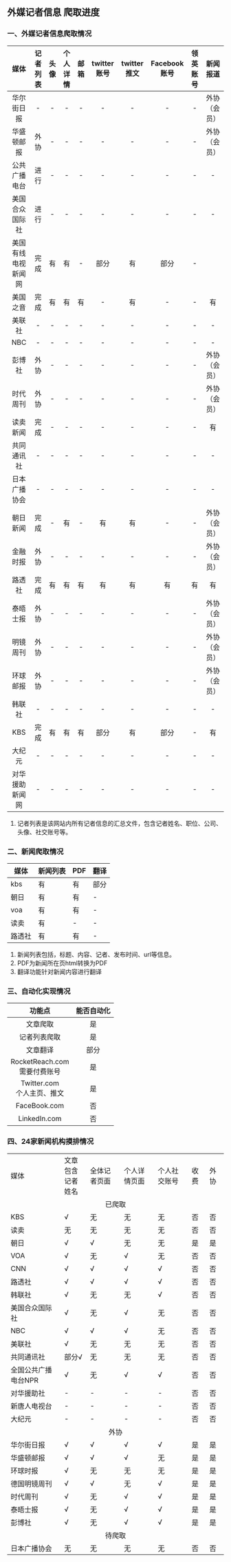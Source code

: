 ## 外媒记者信息 爬取进度

### 一、外媒记者信息爬取情况

|  媒体  | 记者列表 | 头像  | 个人详情 | 邮箱  | twitter账号 | twitter推文 | Facebook账号 | 领英账号 | 新闻报道 |
|:----:|:----:|:---:|:----:|:---:|:---------:|:---------:|:----------:|:----:|:----:|
| 华尔街日报  |  -   |  -  |  -   |  -  |     -     |     -     |     -      |  -  | 外协（会员）
| 华盛顿邮报  |  外协   |  -  |  -   |  -  |     -     |     -     |     -      |  -  | 外协（会员）
| 公共广播电台  |  进行   |  -  |  -   |  -  |     -     |     -     |     -      |  -  |  -   |
| 美国合众国际社  |  进行   |  -  |  -   |  -  |     -     |     -     |     -      |  -  |  -   |
| 美国有线电视新闻网  |  完成   |  有  |  有   |  -  |    部分     |     有     |     部分     |  -   |
| 美国之音  |  完成   |  有  |  有   |  有  |     -     |     有     |     -      |  -   | 有
| 美联社  |  -   |  -  |  -   |  -  |     -     |     -     |     -      |  -  |  -   |
| NBC  |  -   |  -  |  -   |  -  |     -     |     -     |     -      |  -  |  -   |
| 彭博社  |  外协   |  -  |  -   |  -  |     -     |     -     |     -      |  -  | 外协（会员）
| 时代周刊  |  外协   |  -  |  -   |  -  |     -     |     -     |     -      |  -  | 外协（会员）
| 读卖新闻 |  完成   |  -  |  -   |  -  |     -     |     -     |     -      |  -   | 有
| 共同通讯社  |  -   |  -  |  -   |  -  |     -     |     -     |     -      |  -  |  -   |
| 日本广播协会  |  -   |  -  |  -   |  -  |     -     |     -     |     -      |  -  |  -   |
| 朝日新闻 |  完成   |  -  |  有   |  -  |     有     |     有     |     -      |  -   | 外协（会员）
| 金融时报  |  外协   |  -  |  -   |  -  |     -     |     -     |     -      |  -  | 外协（会员）
| 路透社  |  完成   |  有  |  有   |  有  |     有     |     有     |     有      |  有  | 有
| 泰晤士报  |  外协   |  -  |  -   |  -  |     -     |     -     |     -      |  -  | 外协（会员）
| 明镜周刊  |  外协   |  -  |  -   |  -  |     -     |     -     |     -      |  -  | 外协（会员）
| 环球邮报  |  外协   |  -  |  -   |  -  |     -     |     -     |     -      |  -  | 外协（会员）
| 韩联社  |  -   |  -  |  -   |  -  |     -     |     -     |     -      |  -  |  -   |
| KBS  |  完成   |  有  |  有   |  有  |    部分     |     有     |     部分     |  -   | 有
| 大纪元  |  -   |  -  |  -   |  -  |     -     |     -     |     -      |  -  |  -   |
| 对华援助新闻网  |  -   |  -  |  -   |  -  |     -     |     -     |     -      |  -  |  -   |

1. 记者列表是该网站内所有记者信息的汇总文件，包含记者姓名、职位、公司、头像、社交账号等。

### 二、新闻爬取情况

| 媒体  | 新闻列表 | PDF |  翻译 |
|-----|-----|-----|----|
| kbs |    有 | 有   |  部分 |
| 朝日  |    有 | 有   |   - |
| voa |    有 | 有   |   - |
| 读卖  |    有 | -   |   - |
| 路透社 |    有 | 有   |   - |

1. 新闻列表包括，标题、内容、记者、发布时间、url等信息。
2. PDF为新闻所在页html转换为PDF
3. 翻译功能针对新闻内容进行翻译

### 三、自动化实现情况

|            功能点            | 能否自动化 |
|:-------------------------:|:-----:|
|           文章爬取            |   是   |
|          记者列表爬取           |   是   |
|           文章翻译            |  部分   |
| RocketReach.com<br>需要付费账号 |   是   |
|  Twitter.com<br>个人主页、推文   |   是   |
|       FaceBook.com        |   否   |
|       LinkedIn.com        |   否   |

### 四、24家新闻机构摸排情况

<table>
    <tr>
        <td>媒体</td>
        <td>文章包含<br>记者姓名</td>
        <td>全体记者页面</td>
        <td>个人详情页面</td>
        <td>个人社交账号</td>
        <td>收费</td>
        <td>外协</td>
    <tr>
    <tr>
        <td colspan="8" align="center">已爬取</td>
    <tr>
    <tr>
        <td>KBS</td>
        <td>√</td>
        <td>无</td>
        <td>无</td>
        <td>无</td>
        <td>否</td>
        <td>否</td>
    <tr>
    <tr>
        <td>读卖</td>
        <td>无</td>
        <td>无</td>
        <td>无</td>
        <td>无</td>
        <td>否</td>
        <td>否</td>
    <tr><tr>
        <td>朝日</td>
        <td>√</td>
        <td>√</td>
        <td>无</td>
        <td>无</td>
        <td>是</td>
        <td>是</td>
    <tr><tr>
        <td>VOA</td>
        <td>√</td>
        <td>无</td>
        <td>√</td>
        <td>无</td>
        <td>否</td>
        <td>否</td>
    <tr><tr>
        <td>CNN</td>
        <td>√</td>
        <td>√</td>
        <td>√</td>
        <td>√</td>
        <td>否</td>
        <td>否</td>
    <tr><tr>
        <td>路透社</td>
        <td>√</td>
        <td>√</td>
        <td>√</td>
        <td>√</td>
        <td>否</td>
        <td>否</td>
    <tr><tr>
        <td>韩联社</td>
        <td>√</td>
        <td>无</td>
        <td>无</td>
        <td>√</td>
        <td>否</td>
        <td>否</td>
    <tr><tr>
        <td>美国合众国际社</td>
        <td>√</td>
        <td>无</td>
        <td>√</td>
        <td>无</td>
        <td>否</td>
        <td>否</td>
    <tr><tr>
        <td>NBC</td>
        <td>√</td>
        <td>√</td>
        <td>√</td>
        <td>无</td>
        <td>否</td>
        <td>否</td>
    <tr><tr>
        <td>美联社</td>
        <td>√</td>
        <td>无</td>
        <td>无</td>
        <td>无</td>
        <td>否</td>
        <td>否</td>
    <tr><tr>
        <td>共同通讯社</td>
        <td>部分√</td>
        <td>无</td>
        <td>无</td>
        <td>无</td>
        <td>否</td>
        <td>否</td>
    <tr><tr>
        <td>全国公共广播电台NPR</td>
        <td>√</td>
        <td>无</td>
        <td>√</td>
        <td>√</td>
        <td>否</td>
        <td>否</td>
    <tr><tr>
        <td>对华援助社</td>
        <td>-</td>
        <td>-</td>
        <td>-</td>
        <td>-</td>
        <td>否</td>
        <td>否</td>
    <tr><tr>
        <td>新唐人电视台</td>
        <td>-</td>
        <td>-</td>
        <td>-</td>
        <td>-</td>
        <td>否</td>
        <td>否</td>
    <tr><tr>
        <td>大纪元</td>
        <td>-</td>
        <td>-</td>
        <td>-</td>
        <td>-</td>
        <td>否</td>
        <td>否</td>
    <tr><tr>
        <td colspan="7" align="center">外协</td>
    <tr><tr>
        <td>华尔街日报</td>
        <td>√</td>
        <td>√</td>
        <td>√</td>
        <td>√</td>
        <td>是</td>
        <td>是</td>
    <tr><tr>
        <td>华盛顿邮报</td>
        <td>√</td>
        <td>√</td>
        <td>√</td>
        <td>无</td>
        <td>是</td>
        <td>是</td>
    <tr><tr>
        <td>环球时报</td>
        <td>√</td>
        <td>无</td>
        <td>无</td>
        <td>无</td>
        <td>是</td>
        <td>是</td>
    <tr><tr>
        <td>德国明镜周刊</td>
        <td>√</td>
        <td>√</td>
        <td>无</td>
        <td>√</td>
        <td>是</td>
        <td>是</td>
    <tr><tr>
        <td>时代周刊</td>
        <td>√</td>
        <td>无</td>
        <td>√</td>
        <td>√</td>
        <td>是</td>
        <td>是</td>
    <tr><tr>
        <td>泰晤士报</td>
        <td>√</td>
        <td>无</td>
        <td>√</td>
        <td>√</td>
        <td>是</td>
        <td>是</td>
    <tr><tr>
        <td>彭博社</td>
        <td>√</td>
        <td>无</td>
        <td>√</td>
        <td>√</td>
        <td>是</td>
        <td>是</td>
    <tr> <tr>
        <td colspan="7" align="center">待爬取</td>
    <tr><tr>
        <td>日本广播协会</td>
        <td>无</td>
        <td>无</td>
        <td>无</td>
        <td>无</td>
        <td>否</td>
        <td>否</td>
    <tr>
</table>